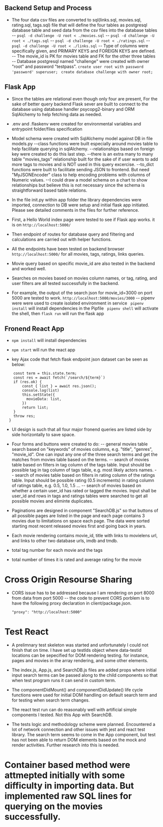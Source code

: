 ## Backend Setup and Process
- The four data csv files are converted to sql(links.sql, movies.sql, rating.sql, tags.sql) file that will define the four tables as postgresql database table and seed data from the csv files into the database tables
  -- ```psql -d challenge -U root < ./movies.sql```
  -- ```psql -d challenge -U root < ./tags.sql```
  -- ```psql -d challenge -U root < ./ratings.sql```
  -- ```psql -d challenge -U root < ./links.sql```
  -- Type of columns were specifically given, and PRIMARY KEYS and FOREIGN KEYS are defined.
  -- The movie_id is PK for movies table and FK for the other three tables
  -- Database postgresql named "challenge" were created with owner "root" and password "testpass".
     ```create user root with password 'password' superuser; ```
     ```create database challenge with owner root; ```

## Flask App
- Since the tables are relational even though only four are present, For the sake of better query backend Flask sever are built to connect to the database using database handler psycopg2-binary and ORM SqlAlchemy to help fetching data as needed.

- .env and .flaskenv were created for environmental variables and entrypoint folder/files specification

- Model schema were created with SqlAlchemy model against DB in file models.py
  --class functions were built especially around movies table to help facilitate querying in sqlAlchemy.
  --relationships based on foreign key were created to do this last step.
  --there is an extra many to many table "movies_tags" relationship built for the sake of if user wants to add more tags to movies and is NOT used in this query excercise.
  --to_dict functions were built to facilitate sending JSON to frontend. But need "MyJSONEncoder" class to help encoding problems with columns of Numeric values.
  --I could draw a model schema on a chart to show relationships but believe this is not necessary since the schema is straightforward based table relations.

- In the file init.py within app folder the library dependencies were imported, connection to DB were setup and     initial flask app initiated. Please see detailed comments in the files for further reference.

- First, a Hello World index page were tested to see if Flask app works. it is on ```http://localhost:5000/```

- Then endpoint of routes for database query and filtering and calculations are carried out with helper functions.

- All the endpoints have been tested on backend browser ```http://localhost:5000/``` for all movies, tags, ratings, links queries.

- Movie query based on specific movie_id are also tested in the backend and worked well.

- Searches on movies based on movies column names, or tag, rating, and user filters are all tested successfully in the backend.

- For example, the output of the search json for movie_id=3000 on port 5000 are tested to work. ```http://localhost:5000/movies/3000```
  -- pipenv were were used to create isolated environment in service
  ``` pipenv install``` will install dependencies in the Pipfile
  ``` pipenv shell``` will activate the shell, then
  ``` flask run ``` will run the flask app

## Fronend React App
- ```npm install``` will install dependencies
- ```npm start``` will run the react app

- key Ajax code that fetch flask endpoint json dataset can be seen as below:
``` searchMovies = async () => {
    const term = this.state.term;
    const res = await fetch(`/search/${term}`)
    if (res.ok) {
        const { list } = await res.json();
        console.log(list)
        this.setState({
          movieData: list,
        })
        return list;
    }
    throw res;
  }
```
- UI design is such that all four major fronend queries are listed side by side horizontally to save space.

- Four forms and buttons were created to do:
  -- general movies table search based on "keywords" of movies columns, e.g. "title", "genres", "movie_id". One can input any one of the three search terms and get the matches from movies table based on the terms.
  -- search of movies table based on filters in tag column of the tags table. Input should be possible tag in tag column of tags table, e.g. most likely actors names.
  -- search of movies table based on filters in rating column of the ratings table. Input should be possible rating (0.5 increments) in rating column of ratings table, e.g. 0.5, 1.0, 1.5 ...
  -- search of movies based on whether a certain user_id has rated or tagged the movies. Input shall be user_id and rows in tags and ratings tables were searched to get all possible movies and eliminte duplicates.

- Paginations are designed in component "SearchDB.js" so that buttons of all possible pages are listed in the page and each page contains 3 movies due to limitations on space each page. The data were sorted starting most recent released movies first and going back in years.

- Each movie rendering contains movie_id, title with links to movielens url, and links to other two database urls, imdb and tmdb.

- total tag number for each movie and the tags

- total number of times it is rated and average rating for the movie

# Cross Origin Resourse Sharing
- CORS issue has to be addressed because I am rendering on port 8000 from data from port 5000
  -- the code to prevent CORS porblem is to have the following proxy declaration in client/package.json.

  ``` "proxy": "http://localhost:5000" ```


# Test React
- A prelimnary test skeleton was started and unfortunately I could not finish that on time. I have set up testIds object where data-testid locations can be sepecified for DOM rendering testing. for instance, pages and movies in the array rendering, and some other elements.

- The index.js, App.js, and SearchDB.js files are added props where initial input search terms can be passed along to the child components so that when test program runs it can send in custom term.

- The componentDidMount() and componentDidUpdate() life cycle functions were used for initial DOM handling on default search term and for testing when search term changes.

- The react test run can do reasonably well with artificial simple components I tested. Not this App with SearchDB.

- The tests logic and methodology scheme were planned. Encountered a lot of network connection and other issues with jest and react test library. The search term seems to come in the App component, but test has not been able to return DOM elements based on the mock and render activities. Further research into this is needed.

# Container based method were attmepted initially with some difficulty in importing data. But implemented raw SQL lines for querying on the movies successfully.
